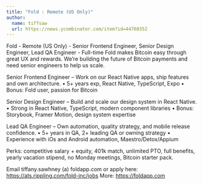 ```yaml
---
title: "Fold : Remote (US Only)"
author:
  name: tiffsaw
  url: https://news.ycombinator.com/item?id=44760352
---
```


<JobNavigation />

Fold - Remote (US Only) - Senior Frontend Engineer, Senior Design Engineer, Lead QA Engineer - Full-time
Fold makes Bitcoin easy through great UX and rewards. We’re building the future of Bitcoin payments and need senior engineers to help us scale.

Senior Frontend Engineer – Work on our React Native apps, ship features and own architecture.
 • 5+ years exp, React Native, TypeScript, Expo
 • Bonus: Fold user, passion for Bitcoin

Senior Design Engineer – Build and scale our design system in React Native.
 • Strong in React Native, TypeScript, modern component libraries
 • Bonus: Storybook, Framer Motion, design system expertise

Lead QA Engineer – Own automation, quality strategy, and mobile release confidence.
 • 5+ years in QA, 2+ leading QA or owning strategy
 • Experience with iOs and Android automation, Maestro&#x2F;Detox&#x2F;Appium

Perks: competitive salary + equity, 401k match, unlimited PTO, full benefits, yearly vacation stipend, no Monday meetings, Bitcoin starter pack.

Email tiffany.sawhney (a) foldapp.com or apply here: <a href="https:&#x2F;&#x2F;ats.rippling.com&#x2F;fold-inc&#x2F;jobs" rel="nofollow">https:&#x2F;&#x2F;ats.rippling.com&#x2F;fold-inc&#x2F;jobs</a>
More: <a href="https:&#x2F;&#x2F;foldapp.com" rel="nofollow">https:&#x2F;&#x2F;foldapp.com</a>
<JobApplication />
